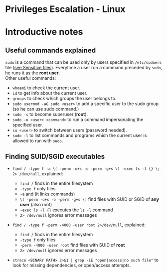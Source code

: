 # Privileges Escalation - Linux
# Introductive notes

## Useful commands explained
`sudo` is a command that can be used only by users specified in `/etc/sudoers` file ([see Sensitive files](2-Sensitive%20files.md)). Everytime a user run a command preceded by `sudo`, he runs it as the **root user**.<br>
Other useful commands:
- `whoami` to check the current user.
- `id` to get info about the current user.
- `groups` to check which groups the user belongs to.
- `sudo usermod -aG sudo <user>` to add a specific user to the sudo group (so he can use sudo command.)
- `sudo -s` to become superuser (**root**).
- `sudo -u <user> <command>` to run a command impersonating the specified user.
- `su <user>` to switch between users (password needed).
- `sudo -l` to list commands and programs which the current user is allowed to run with `sudo`.

## Finding SUID/SGID executables
- `find / -type f -a \( -perm -u+s -o -perm -g+s \) -exec ls -l {} \; 2> /dev/null`, explained:
  - `find /` finds in the entire filesystem
  - `-type f` only files
  - `-a` and (it links commands)
  - `\( -perm -u+s -o -perm -g+s \)` find files with SUID or SGID of **any user** (also root)
  - `-exec ls -l {}` executes the `ls -l` command
  - `2> /dev/null` ignores error messages

- `find / -type f -perm -4000 -user root 2>/dev/null`, explained:
  - `find /` finds in the entire filesystem
  - `-type f` only files
  - `-perm -4000 -user root` find files with SUID of **root**
  - `2> /dev/null` ignores error messages

- `strace <BINARY PATH> 2>&1 | grep -iE "open|access|no such file"` to look for missing dependencies, or open/access attempts.





